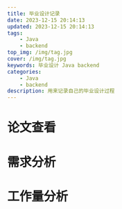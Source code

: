 ```yaml
---
title: 毕业设计记录
date: 2023-12-15 20:14:13
updated: 2023-12-15 20:14:13
tags: 
    - Java 
    - backend
top_img: /img/tag.jpg
cover: /img/tag.jpg
keywords: 毕业设计 Java backend
categories:
    - Java
    - backend
description: 用来记录自己的毕业设计过程
---
```

# 论文查看

# 需求分析

# 工作量分析